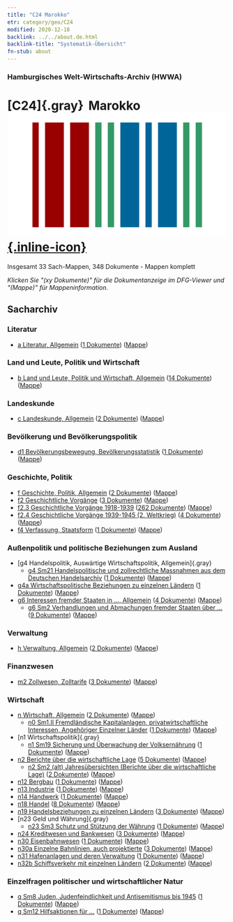 ```yaml
---
title: "C24 Marokko"
etr: category/geo/C24
modified: 2020-12-18
backlink: ../../about.de.html
backlink-title: "Systematik-Übersicht"
fn-stub: about
---
```


### Hamburgisches Welt-Wirtschafts-Archiv (HWWA)
# [C24]{.gray}&#8201; Marokko&#160; [![Wikidata item](/images/Wikidata-logo.svg){.inline-icon}](http://www.wikidata.org/entity/Q1028)




Insgesamt 33 Sach-Mappen, 348 Dokumente - Mappen komplett

_Klicken Sie "(xy Dokumente)" für die Dokumentanzeige im DFG-Viewer und "(Mappe)" für Mappeninformation._

## Sacharchiv




### Literatur

- [a Literatur, Allgemein](../../../subject/about.de.html#a) (<a href="https://dfg-viewer.de/show/?tx_dlf[id]=https://pm20.zbw.eu/mets/sh/1413xx/141356/1423xx/142393/public.mets.de.xml" target="_blank">1 Dokumente</a>) ([Mappe](http://purl.org/pressemappe20/folder/sh/141356,142393))

### Land und Leute, Politik und Wirtschaft

- [b Land und Leute, Politik und Wirtschaft, Allgemein](../../../subject/about.de.html#b) (<a href="https://dfg-viewer.de/show/?tx_dlf[id]=https://pm20.zbw.eu/mets/sh/1413xx/141356/1441xx/144196/public.mets.de.xml" target="_blank">14 Dokumente</a>) ([Mappe](http://purl.org/pressemappe20/folder/sh/141356,144196))

### Landeskunde

- [c Landeskunde, Allgemein](../../../subject/about.de.html#c) (<a href="https://dfg-viewer.de/show/?tx_dlf[id]=https://pm20.zbw.eu/mets/sh/1413xx/141356/1441xx/144199/public.mets.de.xml" target="_blank">2 Dokumente</a>) ([Mappe](http://purl.org/pressemappe20/folder/sh/141356,144199))

### Bevölkerung und Bevölkerungspolitik

- [d1 Bevölkerungsbewegung, Bevölkerungsstatistik](../../../subject/about.de.html#d1) (<a href="https://dfg-viewer.de/show/?tx_dlf[id]=https://pm20.zbw.eu/mets/sh/1413xx/141356/1442xx/144222/public.mets.de.xml" target="_blank">1 Dokumente</a>) ([Mappe](http://purl.org/pressemappe20/folder/sh/141356,144222))

### Geschichte, Politik

- [f Geschichte, Politik, Allgemein](../../../subject/about.de.html#f) (<a href="https://dfg-viewer.de/show/?tx_dlf[id]=https://pm20.zbw.eu/mets/sh/1413xx/141356/1442xx/144282/public.mets.de.xml" target="_blank">2 Dokumente</a>) ([Mappe](http://purl.org/pressemappe20/folder/sh/141356,144282))
- [f2 Geschichtliche Vorgänge](../../../subject/about.de.html#f2) (<a href="https://dfg-viewer.de/show/?tx_dlf[id]=https://pm20.zbw.eu/mets/sh/1413xx/141356/1442xx/144286/public.mets.de.xml" target="_blank">3 Dokumente</a>) ([Mappe](http://purl.org/pressemappe20/folder/sh/141356,144286))
- [f2.3 Geschichtliche Vorgänge 1918-1939](../../../subject/about.de.html#f2.3) (<a href="https://dfg-viewer.de/show/?tx_dlf[id]=https://pm20.zbw.eu/mets/sh/1413xx/141356/1813xx/181391/public.mets.de.xml" target="_blank">262 Dokumente</a>) ([Mappe](http://purl.org/pressemappe20/folder/sh/141356,181391))
- [f2.4 Geschichtliche Vorgänge 1939-1945 (2. Weltkrieg)](../../../subject/about.de.html#f2.4) (<a href="https://dfg-viewer.de/show/?tx_dlf[id]=https://pm20.zbw.eu/mets/sh/1413xx/141356/1813xx/181361/public.mets.de.xml" target="_blank">4 Dokumente</a>) ([Mappe](http://purl.org/pressemappe20/folder/sh/141356,181361))
- [f4 Verfassung, Staatsform](../../../subject/about.de.html#f4) (<a href="https://dfg-viewer.de/show/?tx_dlf[id]=https://pm20.zbw.eu/mets/sh/1413xx/141356/1443xx/144355/public.mets.de.xml" target="_blank">1 Dokumente</a>) ([Mappe](http://purl.org/pressemappe20/folder/sh/141356,144355))

### Außenpolitik und politische Beziehungen zum Ausland

- [g4 Handelspolitik, Auswärtige Wirtschaftspolitik, Allgemein]{.gray}
  - [g4 Sm21 Handelspolitische und zollrechtliche Massnahmen aus dem Deutschen Handelsarchiv](../../../subject/about.de.html#g4_Sm21) (<a href="https://dfg-viewer.de/show/?tx_dlf[id]=https://pm20.zbw.eu/mets/sh/1413xx/141356/1444xx/144492/public.mets.de.xml" target="_blank">1 Dokumente</a>) ([Mappe](http://purl.org/pressemappe20/folder/sh/141356,144492))
- [g4a Wirtschaftspolitische Beziehungen zu einzelnen Ländern](../../../subject/about.de.html#g4a) (<a href="https://dfg-viewer.de/show/?tx_dlf[id]=https://pm20.zbw.eu/mets/sh/1413xx/141356/1445xx/144531/public.mets.de.xml" target="_blank">1 Dokumente</a>) ([Mappe](http://purl.org/pressemappe20/folder/sh/141356,144531))
- [g6 Interessen fremder Staaten in ..., Allgemein](../../../subject/about.de.html#g6) (<a href="https://dfg-viewer.de/show/?tx_dlf[id]=https://pm20.zbw.eu/mets/sh/1413xx/141356/1445xx/144565/public.mets.de.xml" target="_blank">4 Dokumente</a>) ([Mappe](http://purl.org/pressemappe20/folder/sh/141356,144565))
  - [g6 Sm2 Verhandlungen und Abmachungen fremder Staaten über ...](../../../subject/about.de.html#g6_Sm2) (<a href="https://dfg-viewer.de/show/?tx_dlf[id]=https://pm20.zbw.eu/mets/sh/1413xx/141356/1445xx/144567/public.mets.de.xml" target="_blank">9 Dokumente</a>) ([Mappe](http://purl.org/pressemappe20/folder/sh/141356,144567))

### Verwaltung

- [h Verwaltung, Allgemein](../../../subject/about.de.html#h) (<a href="https://dfg-viewer.de/show/?tx_dlf[id]=https://pm20.zbw.eu/mets/sh/1413xx/141356/1446xx/144659/public.mets.de.xml" target="_blank">2 Dokumente</a>) ([Mappe](http://purl.org/pressemappe20/folder/sh/141356,144659))

### Finanzwesen

- [m2 Zollwesen, Zolltarife](../../../subject/about.de.html#m2) (<a href="https://dfg-viewer.de/show/?tx_dlf[id]=https://pm20.zbw.eu/mets/sh/1413xx/141356/1448xx/144850/public.mets.de.xml" target="_blank">3 Dokumente</a>) ([Mappe](http://purl.org/pressemappe20/folder/sh/141356,144850))

### Wirtschaft

- [n Wirtschaft, Allgemein](../../../subject/about.de.html#n) (<a href="https://dfg-viewer.de/show/?tx_dlf[id]=https://pm20.zbw.eu/mets/sh/1413xx/141356/1449xx/144930/public.mets.de.xml" target="_blank">2 Dokumente</a>) ([Mappe](http://purl.org/pressemappe20/folder/sh/141356,144930))
  - [n0 Sm1.II Fremdländische Kapitalanlagen, privatwirtschaftliche Interessen, Angehöriger Einzelner Länder](../../../subject/about.de.html#n0_Sm1.II) (<a href="https://dfg-viewer.de/show/?tx_dlf[id]=https://pm20.zbw.eu/mets/sh/1413xx/141356/1457xx/145775/public.mets.de.xml" target="_blank">1 Dokumente</a>) ([Mappe](http://purl.org/pressemappe20/folder/sh/141356,145775))
- [n1 Wirtschaftspolitik]{.gray}
  - [n1 Sm19 Sicherung und Überwachung der Volksernährung](../../../subject/about.de.html#n1_Sm19) (<a href="https://dfg-viewer.de/show/?tx_dlf[id]=https://pm20.zbw.eu/mets/sh/1413xx/141356/1449xx/144952/public.mets.de.xml" target="_blank">1 Dokumente</a>) ([Mappe](http://purl.org/pressemappe20/folder/sh/141356,144952))
- [n2 Berichte über die wirtschaftliche Lage](../../../subject/about.de.html#n2) (<a href="https://dfg-viewer.de/show/?tx_dlf[id]=https://pm20.zbw.eu/mets/sh/1413xx/141356/1449xx/144972/public.mets.de.xml" target="_blank">5 Dokumente</a>) ([Mappe](http://purl.org/pressemappe20/folder/sh/141356,144972))
  - [n2 Sm2 (alt) Jahresübersichten (Berichte über die wirtschaftliche Lage)](../../../subject/about.de.html#n2_Sm2_(alt)) (<a href="https://dfg-viewer.de/show/?tx_dlf[id]=https://pm20.zbw.eu/mets/sh/1413xx/141356/1449xx/144974/public.mets.de.xml" target="_blank">2 Dokumente</a>) ([Mappe](http://purl.org/pressemappe20/folder/sh/141356,144974))
- [n12 Bergbau](../../../subject/about.de.html#n12) (<a href="https://dfg-viewer.de/show/?tx_dlf[id]=https://pm20.zbw.eu/mets/sh/1413xx/141356/1450xx/145083/public.mets.de.xml" target="_blank">1 Dokumente</a>) ([Mappe](http://purl.org/pressemappe20/folder/sh/141356,145083))
- [n13 Industrie](../../../subject/about.de.html#n13) (<a href="https://dfg-viewer.de/show/?tx_dlf[id]=https://pm20.zbw.eu/mets/sh/1413xx/141356/1450xx/145098/public.mets.de.xml" target="_blank">1 Dokumente</a>) ([Mappe](http://purl.org/pressemappe20/folder/sh/141356,145098))
- [n14 Handwerk](../../../subject/about.de.html#n14) (<a href="https://dfg-viewer.de/show/?tx_dlf[id]=https://pm20.zbw.eu/mets/sh/1413xx/141356/1451xx/145135/public.mets.de.xml" target="_blank">1 Dokumente</a>) ([Mappe](http://purl.org/pressemappe20/folder/sh/141356,145135))
- [n18 Handel](../../../subject/about.de.html#n18) (<a href="https://dfg-viewer.de/show/?tx_dlf[id]=https://pm20.zbw.eu/mets/sh/1413xx/141356/1452xx/145262/public.mets.de.xml" target="_blank">8 Dokumente</a>) ([Mappe](http://purl.org/pressemappe20/folder/sh/141356,145262))
- [n19 Handelsbeziehungen zu einzelnen Ländern](../../../subject/about.de.html#n19) (<a href="https://dfg-viewer.de/show/?tx_dlf[id]=https://pm20.zbw.eu/mets/sh/1413xx/141356/1452xx/145289/public.mets.de.xml" target="_blank">3 Dokumente</a>) ([Mappe](http://purl.org/pressemappe20/folder/sh/141356,145289))
- [n23 Geld und Währung]{.gray}
  - [n23 Sm3 Schutz und Stützung der Währung](../../../subject/about.de.html#n23_Sm3) (<a href="https://dfg-viewer.de/show/?tx_dlf[id]=https://pm20.zbw.eu/mets/sh/1413xx/141356/1618xx/161805/public.mets.de.xml" target="_blank">1 Dokumente</a>) ([Mappe](http://purl.org/pressemappe20/folder/sh/141356,161805))
- [n24 Kreditwesen und Bankwesen](../../../subject/about.de.html#n24) (<a href="https://dfg-viewer.de/show/?tx_dlf[id]=https://pm20.zbw.eu/mets/sh/1413xx/141356/1453xx/145339/public.mets.de.xml" target="_blank">3 Dokumente</a>) ([Mappe](http://purl.org/pressemappe20/folder/sh/141356,145339))
- [n30 Eisenbahnwesen](../../../subject/about.de.html#n30) (<a href="https://dfg-viewer.de/show/?tx_dlf[id]=https://pm20.zbw.eu/mets/sh/1413xx/141356/1455xx/145531/public.mets.de.xml" target="_blank">1 Dokumente</a>) ([Mappe](http://purl.org/pressemappe20/folder/sh/141356,145531))
- [n30a Einzelne Bahnlinien, auch projektierte](../../../subject/about.de.html#n30a) (<a href="https://dfg-viewer.de/show/?tx_dlf[id]=https://pm20.zbw.eu/mets/sh/1413xx/141356/1455xx/145556/public.mets.de.xml" target="_blank">3 Dokumente</a>) ([Mappe](http://purl.org/pressemappe20/folder/sh/141356,145556))
- [n31 Hafenanlagen und deren Verwaltung](../../../subject/about.de.html#n31) (<a href="https://dfg-viewer.de/show/?tx_dlf[id]=https://pm20.zbw.eu/mets/sh/1413xx/141356/1455xx/145563/public.mets.de.xml" target="_blank">1 Dokumente</a>) ([Mappe](http://purl.org/pressemappe20/folder/sh/141356,145563))
- [n32b Schiffsverkehr mit einzelnen Ländern](../../../subject/about.de.html#n32b) (<a href="https://dfg-viewer.de/show/?tx_dlf[id]=https://pm20.zbw.eu/mets/sh/1413xx/141356/1456xx/145645/public.mets.de.xml" target="_blank">2 Dokumente</a>) ([Mappe](http://purl.org/pressemappe20/folder/sh/141356,145645))

### Einzelfragen politischer und wirtschaftlicher Natur

- [q Sm8 Juden, Judenfeindlichkeit und Antisemitismus bis 1945](../../../subject/about.de.html#q_Sm8) (<a href="https://dfg-viewer.de/show/?tx_dlf[id]=https://pm20.zbw.eu/mets/sh/1413xx/141356/1459xx/145952/public.mets.de.xml" target="_blank">1 Dokumente</a>) ([Mappe](http://purl.org/pressemappe20/folder/sh/141356,145952))
- [q Sm12 Hilfsaktionen für ...](../../../subject/about.de.html#q_Sm12) (<a href="https://dfg-viewer.de/show/?tx_dlf[id]=https://pm20.zbw.eu/mets/sh/1413xx/141356/1604xx/160417/public.mets.de.xml" target="_blank">1 Dokumente</a>) ([Mappe](http://purl.org/pressemappe20/folder/sh/141356,160417))


